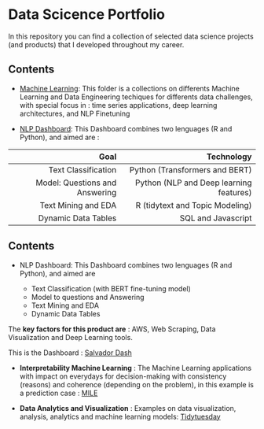 # Data Scicence Portfolio

In this repository you can find a collection of selected data science projects (and products) that I developed throughout my career.

## Contents 

* [Machine Learning](https://github.com/carlosjimenez88M/DataScicencePortfolio/tree/master/Machine_Learning): This folder is a collections on differents Machine Learning and Data Engineering techiques for differents data challenges, with special focus in : time series applications, deep learning architectures, and NLP Finetuning

* [NLP Dashboard](https://danieljimenez.shinyapps.io/salvador/): This Dashboard combines two lenguages (R and Python), and aimed are : 

|**Goal**|**Technology**|
|----:|----------:|
|Text Classification|Python (Transformers and BERT)|
|Model: Questions and Answering |Python (NLP and Deep learning features)|
|Text Mining and EDA|R (tidytext and Topic Modeling)|
|Dynamic Data Tables|SQL and Javascript|



## Contents 

* NLP Dashboard: This Dashboard combines two lenguages (R and Python), and aimed are 
   
    + Text Classification (with BERT fine-tuning model)
    + Model to questions and Answering 
    + Text Mining and EDA
    + Dynamic Data Tables


The **key factors for this product are** : AWS, Web Scraping, Data Visualization and Deep Learning tools.

This is the Dashboard : [Salvador Dash](https://danieljimenez.shinyapps.io/salvador/)


* **Interpretability Machine Learning** : The Machine Learning applications with impact on everydays for decision-making with consistency (reasons) and coherence (depending on the problem), in this example is a prediction case : [MILE](https://www.danieljimenezm.com/post/2020-07-18-models_interpretability/)


* **Data Analytics and Visualization** : Examples on data visualization, analysis, analytics and machine learning models: [Tidytuesday](https://github.com/carlosjimenez88M/Tidy-tuesday)

